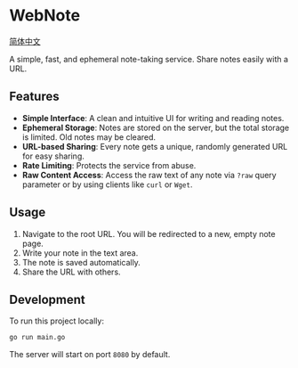 # WebNote

[简体中文](README_zh.md)

A simple, fast, and ephemeral note-taking service. Share notes easily with a URL.

## Features

- **Simple Interface**: A clean and intuitive UI for writing and reading notes.
- **Ephemeral Storage**: Notes are stored on the server, but the total storage is limited. Old notes may be cleared.
- **URL-based Sharing**: Every note gets a unique, randomly generated URL for easy sharing.
- **Rate Limiting**: Protects the service from abuse.
- **Raw Content Access**: Access the raw text of any note via `?raw` query parameter or by using clients like `curl` or `Wget`.

## Usage

1.  Navigate to the root URL. You will be redirected to a new, empty note page.
2.  Write your note in the text area.
3.  The note is saved automatically.
4.  Share the URL with others.

## Development

To run this project locally:

```bash
go run main.go
```

The server will start on port `8080` by default.